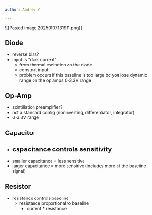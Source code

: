```yaml
---
author: Andrew Y

---
```


![[Pasted image 20250107131911.png]]
## Diode
- reverse bias?
- input is "dark current"
	- from thermal excitation on the diode
	- constnat input
	- problem occurs if this baseline is too large bc you lose dynamic range on the op amps 0-3.3V range
## Op-Amp
- scintillation preamplifier?
- not a standard config (noninverting, differentiator, integrator)
- 0-3.3V range
## Capacitor
- capacitance controls sensitivity
	- 
- smaller capacitance = less sensitive
- larger capacitance = more sensitive (includes more of the baseline signal)
## Resistor
- resistance controls baseline
	- resistance proportional to  baseline
		- current * resistance
